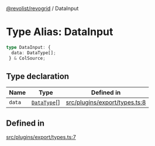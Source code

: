 [@revolist/revogrid](README.md) / DataInput

# Type Alias: DataInput

```ts
type DataInput: {
  data: DataType[];
 } & ColSource;
```

## Type declaration

| Name | Type | Defined in |
| ------ | ------ | ------ |
| `data` | [`DataType`](TypeAlias.DataType.md)[] | [src/plugins/export/types.ts:8](https://github.com/revolist/revogrid/blob/477507f867ff98f395e0119897545945e222b246/src/plugins/export/types.ts#L8) |

## Defined in

[src/plugins/export/types.ts:7](https://github.com/revolist/revogrid/blob/477507f867ff98f395e0119897545945e222b246/src/plugins/export/types.ts#L7)
